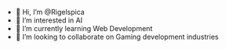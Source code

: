 - 👋 Hi, I’m @Rigelspica
- 👀 I’m interested in AI
- 🌱 I’m currently learning Web Development
- 💞️ I’m looking to collaborate on Gaming development industries
<!---
Rigelspica/Rigelspica is a ✨ special ✨ repository because its `README.md` (this file) appears on your GitHub profile.
You can click the Preview link to take a look at your changes.
--->
